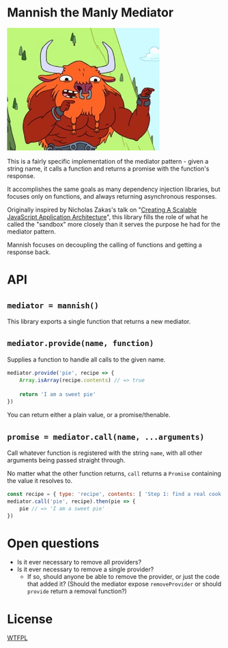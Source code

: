 # Mannish the Manly Mediator

![](mannish.jpg)

This is a fairly specific implementation of the mediator pattern - given a string name, it calls a function and returns a promise with the function's response.

It accomplishes the same goals as many dependency injection libraries, but focuses only on functions, and always returning asynchronous responses.

Originally inspired by Nicholas Zakas's talk on "[Creating A Scalable JavaScript Application Architecture](http://youtu.be/b5pFv9NB9fs)", this library fills the role of what he called the "sandbox" more closely than it serves the purpose he had for the mediator pattern.

Mannish focuses on decoupling the calling of functions and getting a response back.

# API

## `mediator = mannish()`

This library exports a single function that returns a new mediator.

<!-- js
const mannish = require('./')

const mediator = mannish()
-->

## `mediator.provide(name, function)`

Supplies a function to handle all calls to the given name.

```js
mediator.provide('pie', recipe => {
	Array.isArray(recipe.contents) // => true

	return 'I am a sweet pie'
})
```

You can return either a plain value, or a promise/thenable.

## `promise = mediator.call(name, ...arguments)`

Call whatever function is registered with the string `name`, with all other arguments being passed straight through.

No matter what the other function returns, `call` returns a `Promise` containing the value it resolves to.

```js
const recipe = { type: 'recipe', contents: [ 'Step 1: find a real cook book' ] }
mediator.call('pie', recipe).then(pie => {
	pie // => 'I am a sweet pie'
})
```

# Open questions

- Is it ever necessary to remove all providers?
- Is it ever necessary to remove a single provider?
	- If so, should anyone be able to remove the provider, or just the code that added it? (Should the mediator expose `removeProvider` or should `provide` return a removal function?)

# License

[WTFPL](http://wtfpl2.com/)
